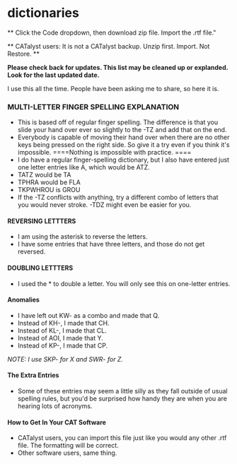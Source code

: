 # dictionaries

** Click the Code dropdown, then download zip file. Import the .rtf file."  

** CATalyst users:  It is not a CATalyst backup.  Unzip first. Import.  Not Restore. **

**Please check back for updates.  This list may be cleaned up or explanded.  Look for the last updated date.**

I use this all the time. People have been asking me to share, so here it is. 

### MULTI-LETTER FINGER SPELLING EXPLANATION  

- This is based off of regular finger spelling.  The difference is that you slide your hand over ever so slightly to the -TZ and add that on the end. 
- Everybody is capable of moving their hand over when there are no other keys being pressed on the right side.  So give it a try even if you think it's impossible. ====Nothing is impossible with practice. ====
- I do have a regular finger-spelling dictionary, but I also have entered just one letter entries like A, which would be ATZ. 
- TATZ would be TA 
- TPHRA would be FLA 
- TKPWHROU is GROU 
- If the -TZ conflicts with anything, try a different combo of letters that you would never stroke. -TDZ might even be easier for you. 

#### REVERSING LETTTERS 
- I am using the asterisk to reverse the letters. 
- I have some entries that have three letters, and those do not get reversed. 

#### DOUBLING LETTTERS 
- I used the * to double a letter.  You will only see this on one-letter entries.

#### Anomalies 
- I have left out KW- as a combo and made that Q.  
- Instead of KH-, I made that CH. 
- Instead of KL-, I made that CL.
- Instead of AOI, I made that Y.
- Instead of KP-, I made that CP.
 
*NOTE:  I use SKP- for X and SWR- for Z.*  


#### The Extra Entries 
-  Some of these entries may seem a little silly as they fall outside of usual spelling rules, but you'd be surprised how handy they are when you are hearing lots of acronyms. 

#### How to Get In Your CAT Software 
- CATalyst users, you can import this file just like you would any other .rtf file.  The formatting will be correct.
- Other software users, same thing.
